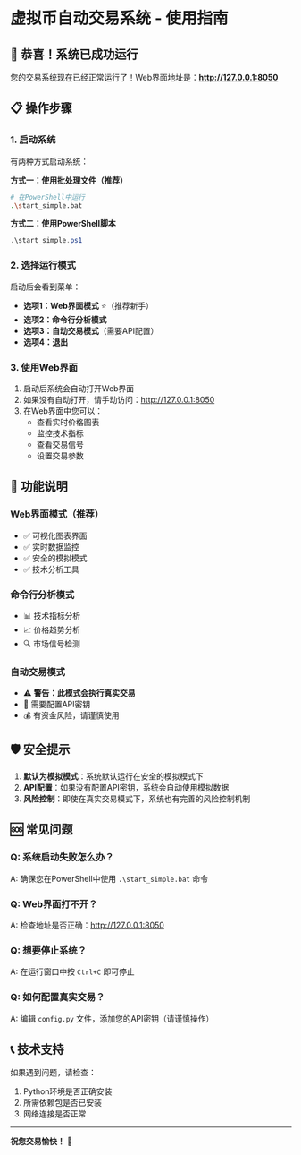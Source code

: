 # 虚拟币自动交易系统 - 使用指南

## 🎉 恭喜！系统已成功运行

您的交易系统现在已经正常运行了！Web界面地址是：**http://127.0.0.1:8050**

## 📋 操作步骤

### 1. 启动系统
有两种方式启动系统：

**方式一：使用批处理文件（推荐）**
```bash
# 在PowerShell中运行
.\start_simple.bat
```

**方式二：使用PowerShell脚本**
```powershell
.\start_simple.ps1
```

### 2. 选择运行模式

启动后会看到菜单：
- **选项1：Web界面模式** ⭐（推荐新手）
- **选项2：命令行分析模式**
- **选项3：自动交易模式**（需要API配置）
- **选项4：退出**

### 3. 使用Web界面

1. 启动后系统会自动打开Web界面
2. 如果没有自动打开，请手动访问：http://127.0.0.1:8050
3. 在Web界面中您可以：
   - 查看实时价格图表
   - 监控技术指标
   - 查看交易信号
   - 设置交易参数

## 🔧 功能说明

### Web界面模式（推荐）
- ✅ 可视化图表界面
- ✅ 实时数据监控
- ✅ 安全的模拟模式
- ✅ 技术分析工具

### 命令行分析模式
- 📊 技术指标分析
- 📈 价格趋势分析
- 🔍 市场信号检测

### 自动交易模式
- ⚠️ **警告：此模式会执行真实交易**
- 🔑 需要配置API密钥
- 💰 有资金风险，请谨慎使用

## 🛡️ 安全提示

1. **默认为模拟模式**：系统默认运行在安全的模拟模式下
2. **API配置**：如果没有配置API密钥，系统会自动使用模拟数据
3. **风险控制**：即使在真实交易模式下，系统也有完善的风险控制机制

## 🆘 常见问题

### Q: 系统启动失败怎么办？
A: 确保您在PowerShell中使用 `.\start_simple.bat` 命令

### Q: Web界面打不开？
A: 检查地址是否正确：http://127.0.0.1:8050

### Q: 想要停止系统？
A: 在运行窗口中按 `Ctrl+C` 即可停止

### Q: 如何配置真实交易？
A: 编辑 `config.py` 文件，添加您的API密钥（请谨慎操作）

## 📞 技术支持

如果遇到问题，请检查：
1. Python环境是否正确安装
2. 所需依赖包是否已安装
3. 网络连接是否正常

---

**祝您交易愉快！** 🚀
